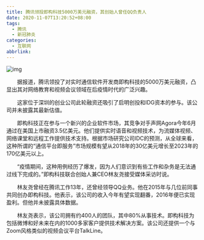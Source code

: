 ```yaml
---
title: 腾讯领投即构科技5000万美元融资，其创始人曾任QQ负责人
date: 2020-11-07T13:20:52+08:00
tags:
  - 腾讯
  - 新冠肺炎
categories:
  - 互联网
abbrlink:
---
```


![img](https://cdn.jsdelivr.net/gh/yakeing/Documentation@main/Hexo/images/5ef4-kcieyvz4419518.jpg)

　　据报道，腾讯领投了对实时通信软件开发商即构科技的5000万美元融资，凸显出其对网络教育和视频会议领域在后疫情时代的广泛兴趣。

　　这家位于深圳的创业公司此轮融资还吸引了启明创投和IDG资本的参与。该公司并未披露其最新估值。

　　即构科技正在参与一个新兴的企业软件市场，其竞争对手声网Agora今年6月通过在美国上市融资3.5亿美元。他们提供实时语音和视频技术，为流媒体视频、网络课堂和远程工作提供技术支持。根据市场研究公司IDC的预测，从全球来看，这种所谓的“通信平台即服务”市场规模有望从2018年的30亿美元增长至2023年的170亿美元以上。

　　“疫情期间，这种用例经历了爆发，因为人们意识到有些工作和杂务是无法通过线下完成的。”即构科技联合创始人兼CEO林友尧接受媒体采访时说。

　　林友尧曾经在腾讯工作13年，还曾经领导QQ业务。他在2015年与几位前同事共同创办即构科技。他表示，该公司的收入今年有望实现翻番，2016年便已实现盈利。但他并未披露具体数据。

　　林友尧表示，该公司拥有约400人的团队，其中80%从事技术。即构科技为包括微博和好未来在内的1000多家客户提供技术解决方案。该公司还提供一个与Zoom风格类似的视频会议平台TalkLine。